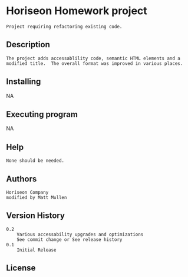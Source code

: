 # Horiseon Homework project
    Project requiring refactoring existing code.

## Description

    The project adds accessablility code, semantic HTML elements and a modified title.  The overall format was improved in various places.

## Installing

   NA

## Executing program

   NA

## Help

    None should be needed.

## Authors

    Horiseon Company
    modified by Matt Mullen

## Version History

    0.2
        Various accessability upgrades and optimizations
        See commit change or See release history
    0.1
        Initial Release

## License
